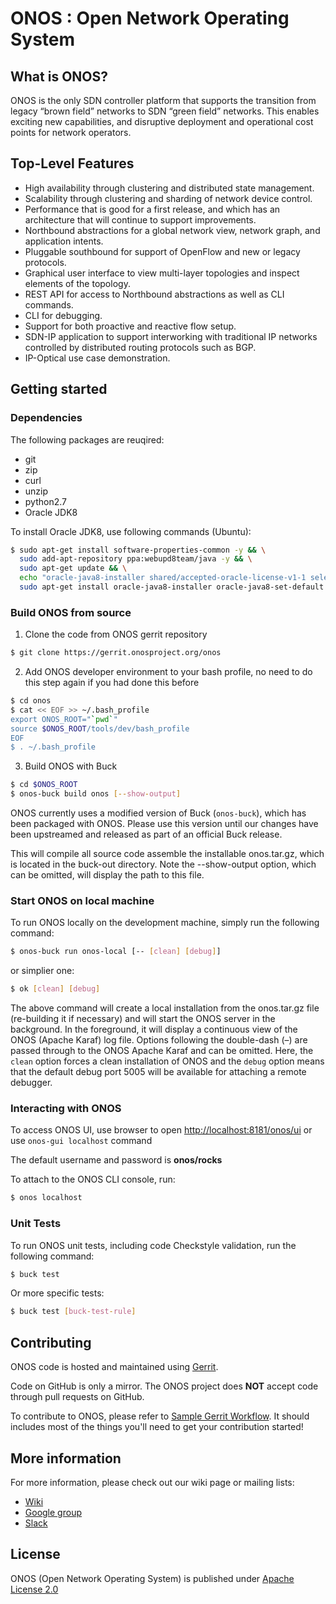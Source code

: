 # ONOS : Open Network Operating System


## What is ONOS?
ONOS is the only SDN controller platform that supports the transition from legacy “brown field” networks to SDN “green field” networks.
This enables exciting new capabilities, and disruptive deployment and operational cost points for network operators.

## Top-Level Features

* High availability through clustering and distributed state management.
* Scalability through clustering and sharding of network device control.
* Performance that is good for a first release, and which has an architecture
  that will continue to support improvements.
* Northbound abstractions for a global network view, network graph, and
  application intents.
* Pluggable southbound for support of OpenFlow and new or legacy protocols.
* Graphical user interface to view multi-layer topologies and inspect elements
  of the topology.
* REST API for access to Northbound abstractions as well as CLI commands.
* CLI for debugging.
* Support for both proactive and reactive flow setup.
* SDN-IP application to support interworking with traditional IP networks
  controlled by distributed routing protocols such as BGP.
* IP-Optical use case demonstration.


## Getting started

### Dependencies

The following packages are reuqired:

* git
* zip
* curl
* unzip
* python2.7
* Oracle JDK8

To install Oracle JDK8, use following commands (Ubuntu):
```bash
$ sudo apt-get install software-properties-common -y && \
  sudo add-apt-repository ppa:webupd8team/java -y && \
  sudo apt-get update && \
  echo "oracle-java8-installer shared/accepted-oracle-license-v1-1 select true" | sudo debconf-set-selections && \
  sudo apt-get install oracle-java8-installer oracle-java8-set-default -y
```

### Build ONOS from source

1. Clone the code from ONOS gerrit repository
```bash
$ git clone https://gerrit.onosproject.org/onos
```

2. Add ONOS developer environment to your bash profile, no need to do this step again if you had done this before
```bash
$ cd onos
$ cat << EOF >> ~/.bash_profile
export ONOS_ROOT="`pwd`"
source $ONOS_ROOT/tools/dev/bash_profile
EOF
$ . ~/.bash_profile
```

3. Build ONOS with Buck
```bash
$ cd $ONOS_ROOT
$ onos-buck build onos [--show-output]
```

ONOS currently uses a modified version of Buck (`onos-buck`), which has been packaged with ONOS. Please use this version until our changes have been upstreamed and released as part of an official Buck release. 

This will compile all source code assemble the installable onos.tar.gz, which is located in the buck-out directory. Note the --show-output option, which can be omitted, will display the path to this file.


### Start ONOS on local machine

To run ONOS locally on the development machine, simply run the following command:

```bash
$ onos-buck run onos-local [-- [clean] [debug]]
```

or simplier one:

```bash
$ ok [clean] [debug]
```

The above command will create a local installation from the onos.tar.gz file (re-building it if necessary) and will start the ONOS server in the background.
In the foreground, it will display a continuous view of the ONOS (Apache Karaf) log file.
Options following the double-dash (–) are passed through to the ONOS Apache Karaf and can be omitted.
Here, the `clean` option forces a clean installation of ONOS and the `debug` option means that the default debug port 5005 will be available for attaching a remote debugger.

### Interacting with ONOS

To access ONOS UI, use browser to open [http://localhost:8181/onos/ui](http://localhost:8181/onos/ui) or use `onos-gui localhost` command

The default username and password is **onos/rocks**

To attach to the ONOS CLI console, run:

```bash
$ onos localhost
```

### Unit Tests

To run ONOS unit tests, including code Checkstyle validation, run the following command:

```bash
$ buck test
```

Or more specific tests:

```bash
$ buck test [buck-test-rule]
```

## Contributing

ONOS code is hosted and maintained using [Gerrit](https://gerrit.onosproject.org/).

Code on GitHub is only a mirror. The ONOS project does **NOT** accept code through pull requests on GitHub. 

To contribute to ONOS, please refer to [Sample Gerrit Workflow](https://wiki.onosproject.org/display/ONOS/Sample+Gerrit+Workflow). It should includes most of the things you'll need to get your contribution started!


## More information

For more information, please check out our wiki page or mailing lists:

* [Wiki](https://wiki.onosproject.org/)
* [Google group](https://groups.google.com/a/onosproject.org/forum/#!forum/onos-dev)
* [Slack](https://onosproject.slack.com)

## License

ONOS (Open Network Operating System) is published under [Apache License 2.0](https://github.com/opennetworkinglab/onos/blob/master/LICENSE.txt)